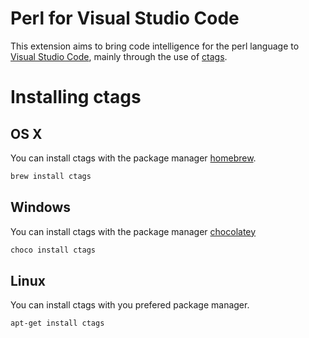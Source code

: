 # Perl for Visual Studio Code

This extension aims to bring code intelligence for the perl language to [Visual Studio Code](https://code.visualstudio.com/), mainly through the use of [ctags](http://ctags.sourceforge.net/).

# Installing ctags

## OS X

You can install ctags with the package manager [homebrew](http://brew.sh/).

```sh
brew install ctags
```

## Windows

You can install ctags with the package manager [chocolatey](https://chocolatey.org/)

```sh
choco install ctags
```

## Linux

You can install ctags with you prefered package manager.

```sh
apt-get install ctags
```